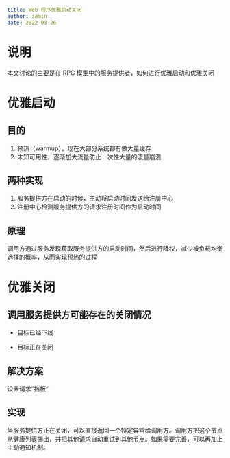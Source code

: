 ```yaml
title: Web 程序优雅启动关闭 
author: samin
date: 2022-03-26
```

# 说明

本文讨论的主要是在 RPC 模型中的服务提供者，如何进行优雅启动和优雅关闭

# 优雅启动

## 目的

1. 预热（warmup），现在大部分系统都有做大量缓存
2. 未知可用性，逐渐加大流量防止一次性大量的流量崩溃

## 两种实现

1. 服务提供方在启动的时候，主动将启动时间发送给注册中心
2. 注册中心检测服务提供方的请求注册时间作为启动时间

## 原理

调用方通过服务发现获取服务提供方的启动时间，然后进行降权，减少被负载均衡选择的概率，从而实现预热的过程

# 优雅关闭

## 调用服务提供方可能存在的关闭情况

- 目标已经下线

- 目标正在关闭

## 解决方案

设置请求”挡板“

## 实现

当服务提供方正在关闭，可以直接返回一个特定异常给调用方。调用方把这个节点从健康列表挪出，并把其他请求自动重试到其他节点。如果需要完善，可以再加上主动通知机制。
